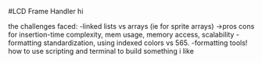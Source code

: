#LCD Frame Handler
hi

the challenges faced:
-linked lists vs arrays (ie for sprite arrays)
 ->pros cons for insertion-time complexity, mem usage, memory access, scalability
-formatting standardization, using indexed colors vs 565.
-formatting tools! how to use scripting and terminal to build something i like

